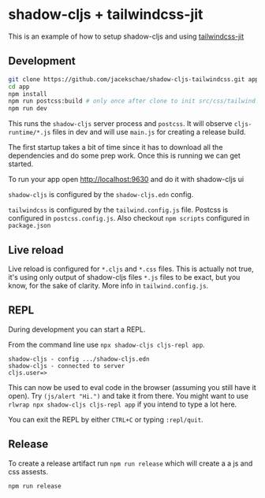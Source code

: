# shadow-cljs + tailwindcss-jit

This is an example of how to setup shadow-cljs and  using [tailwindcss-jit](https://github.com/tailwindlabs/tailwindcss-jit)

## Development

```bash
git clone https://github.com/jacekschae/shadow-cljs-tailwindcss.git app
cd app
npm install
npm run postcss:build # only once after clone to init src/css/tailwind.css
npm run dev
```

This runs the `shadow-cljs` server process and `postcss`. It will observe `cljs-runtime/*.js` files in dev and will use `main.js` for creating a release build.

The first startup takes a bit of time since it has to download all the dependencies and do some prep work. Once this is running we can get started.

To run your app open [http://localhost:9630](http://localhost:9630) and do it with shadow-cljs ui

`shadow-cljs` is configured by the `shadow-cljs.edn` config.

`tailwindcss` is configured by the `tailwind.config.js` file. Postcss is configured in `postcss.config.js`. Also checkout `npm scripts` configured in `package.json`


## Live reload

Live reload is configured for `*.cljs` and `*.css` files. This is actually not true, it's using only output of shadow-cljs files `*.js` files to be exact, but you know, for the sake of clarity. More info in `tailwind.config.js`.

## REPL

During development you can start a REPL.

From the command line use `npx shadow-cljs cljs-repl app`.

```
shadow-cljs - config .../shadow-cljs.edn
shadow-cljs - connected to server
cljs.user=>
```

This can now be used to eval code in the browser (assuming you still have it open). Try `(js/alert "Hi.")` and take it from there. You might want to use `rlwrap npx shadow-cljs cljs-repl app` if you intend to type a lot here.

You can exit the REPL by either `CTRL+C` or typing `:repl/quit`.

## Release

To create a release artifact run `npm run release` which will create a a js and css assests.

```
npm run release
```
